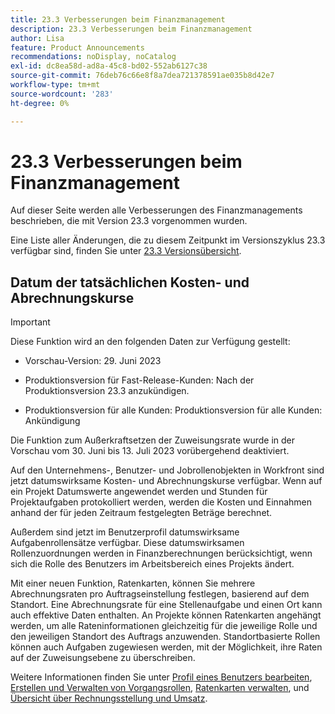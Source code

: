 ```yaml
---
title: 23.3 Verbesserungen beim Finanzmanagement
description: 23.3 Verbesserungen beim Finanzmanagement
author: Lisa
feature: Product Announcements
recommendations: noDisplay, noCatalog
exl-id: dc8ea58d-ad8a-45c8-bd02-552ab6127c38
source-git-commit: 76deb76c66e8f8a7dea721378591ae035b8d42e7
workflow-type: tm+mt
source-wordcount: '283'
ht-degree: 0%

---
```


# 23.3 Verbesserungen beim Finanzmanagement

Auf dieser Seite werden alle Verbesserungen des Finanzmanagements beschrieben, die mit Version 23.3 vorgenommen wurden.

Eine Liste aller Änderungen, die zu diesem Zeitpunkt im Versionszyklus 23.3 verfügbar sind, finden Sie unter [23.3 Versionsübersicht](/help/quicksilver/product-announcements/product-releases/23.3-release-activity/23-3-release-overview.md).

## Datum der tatsächlichen Kosten- und Abrechnungskurse


>[!IMPORTANT]
>
>Diese Funktion wird an den folgenden Daten zur Verfügung gestellt:
>
>* Vorschau-Version: 29. Juni 2023
>
>* Produktionsversion für Fast-Release-Kunden: Nach der Produktionsversion 23.3 anzukündigen.
>
>* Produktionsversion für alle Kunden: Produktionsversion für alle Kunden: Ankündigung
>
>Die Funktion zum Außerkraftsetzen der Zuweisungsrate wurde in der Vorschau vom 30. Juni bis 13. Juli 2023 vorübergehend deaktiviert.


Auf den Unternehmens-, Benutzer- und Jobrollenobjekten in Workfront sind jetzt datumswirksame Kosten- und Abrechnungskurse verfügbar. Wenn auf ein Projekt Datumswerte angewendet werden und Stunden für Projektaufgaben protokolliert werden, werden die Kosten und Einnahmen anhand der für jeden Zeitraum festgelegten Beträge berechnet.

Außerdem sind jetzt im Benutzerprofil datumswirksame Aufgabenrollensätze verfügbar. Diese datumswirksamen Rollenzuordnungen werden in Finanzberechnungen berücksichtigt, wenn sich die Rolle des Benutzers im Arbeitsbereich eines Projekts ändert.

Mit einer neuen Funktion, Ratenkarten, können Sie mehrere Abrechnungsraten pro Auftragseinstellung festlegen, basierend auf dem Standort. Eine Abrechnungsrate für eine Stellenaufgabe und einen Ort kann auch effektive Daten enthalten. An Projekte können Ratenkarten angehängt werden, um alle Rateninformationen gleichzeitig für die jeweilige Rolle und den jeweiligen Standort des Auftrags anzuwenden. Standortbasierte Rollen können auch Aufgaben zugewiesen werden, mit der Möglichkeit, ihre Raten auf der Zuweisungsebene zu überschreiben.

Weitere Informationen finden Sie unter [Profil eines Benutzers bearbeiten](/help/quicksilver/administration-and-setup/add-users/create-and-manage-users/edit-a-users-profile.md), [Erstellen und Verwalten von Vorgangsrollen](/help/quicksilver/administration-and-setup/set-up-workfront/organizational-setup/create-manage-job-roles.md), [Ratenkarten verwalten](/help/quicksilver/administration-and-setup/set-up-workfront/configure-system-defaults/manage-rate-cards.md), und [Übersicht über Rechnungsstellung und Umsatz](/help/quicksilver/manage-work/projects/project-finances/billing-and-revenue-overview.md).

